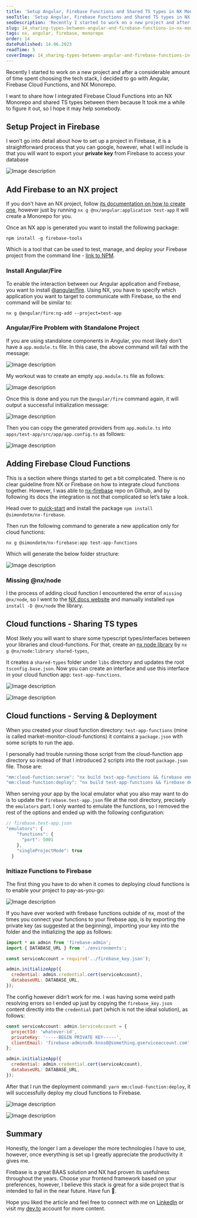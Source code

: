 ```yaml
---
title: 'Setup Angular, Firebase Functions and Shared TS types in NX Monorepo'
seoTitle: 'Setup Angular, Firebase Functions and Shared TS types in NX Monorepo'
seoDescription: 'Recently I started to work on a new project and after a considerable amount of time spent choosing...'
slug: 14_sharing-types-between-angular-and-firebase-functions-in-nx-monorepo
tags: nx, angular, firebase, monorepo
order: 14
datePublished: 14.06.2023
readTime: 5
coverImage: 14_sharing-types-between-angular-and-firebase-functions-in-nx-monorepo.png
---
```


Recently I started to work on a new project and after a considerable amount of time spent choosing the tech stack, I decided to go with Angular, Firebase Cloud Functions, and NX Monorepo.

I want to share how I integrated Firebase Cloud Functions into an NX Monorepo and shared TS types between them because It took me a while to figure it out, so I hope it may help somebody.

## Setup Project in Firebase

I won’t go into detail about how to set up a project in Firebase, it is a straightforward process that you can google, however, what I will include is that you will want to export your **private key** from Firebase to access your database

![Image description](https://dev-to-uploads.s3.amazonaws.com/uploads/articles/b5443pzcuqoo3yo4o66v.png)

## Add Firebase to an NX project

If you don’t have an NX project, follow [its documentation on how to create one](https://nx.dev/packages/angular/generators/application), however just by running `nx g @nx/angular:application test-app` it will create a Monorepo for you.

Once an NX app is generated you want to install the following package:

`npm install -g firebase-tools`

Which is a tool that can be used to test, manage, and deploy your Firebase project from the command line - [link to NPM](https://www.npmjs.com/package/firebase-tools/v/10.9.2).

### Install Angular/Fire

To enable the interaction between our Angular application and Firebase, you want to install [@angular/fire](https://www.npmjs.com/package/@angular/fire). Using NX, you have to specify which application you want to target to communicate with Firebase, so the end command will be similar to:

```JS
nx g @angular/fire:ng-add --project=test-app
```

### Angular/Fire Problem with Standalone Project

If you are using standalone components in Angular, you most likely don’t have a `app.module.ts` file. In this case, the above command will fail with the message:

![Image description](https://dev-to-uploads.s3.amazonaws.com/uploads/articles/j0oka4n68lxhs4zmfolr.png)

My workout was to create an empty `app.module.ts` file as follows:

![Image description](https://dev-to-uploads.s3.amazonaws.com/uploads/articles/o459kyjl0bgefl71d5h2.png)

Once this is done and you run the `@angular/fire` command again, it will output a successful initialization message:

![Image description](https://dev-to-uploads.s3.amazonaws.com/uploads/articles/lvb27dksnz5yjtywt5ih.png)

Then you can copy the generated providers from `app.module.ts` into `apps/test-app/src/app/app.config.ts` as follows:

![Image description](https://dev-to-uploads.s3.amazonaws.com/uploads/articles/17uc1250uenc5abe7bkt.png)

## Adding Firebase Cloud Functions

This is a section where things started to get a bit complicated. There is no clear guideline from NX or Firebase on how to integrate cloud functions together. However, I was able to [nx-firebase](https://github.com/simondotm/nx-firebase) repo on Github, and by following its docs the integration is not that complicated so let’s take a look.

Head over to [quick-start](https://github.com/simondotm/nx-firebase/blob/main/docs/quick-start.md) and install the package `npm install @simondotm/nx-firebase`.

Then run the following command to generate a new application only for cloud functions:

```JS
nx g @simondotm/nx-firebase:app test-app-functions
```

Which will generate the below folder structure:

![Image description](https://dev-to-uploads.s3.amazonaws.com/uploads/articles/vt9ginau9pheacgm62p3.png)

### Missing @nx/node

I the process of adding cloud function I encountered the error of `missing @nx/node`, so I went to the [NX docs website](https://nx.dev/packages/node) and manually installed `npm install -D @nx/node` the library.

## Cloud functions - Sharing TS types

Most likely you will want to share some typescript types/interfaces between your libraries and cloud-functions. For that, create an [nx node library](https://nx.dev/packages/node/generators/library) by `nx g @nx/node:library shared-types`,

It creates a `shared-types` folder under `libs` directory and updates the root `tsconfig.base.json`. Now you can create an interface and use this interface in your cloud function app: `test-app-functions`.

![Image description](https://dev-to-uploads.s3.amazonaws.com/uploads/articles/1onmt47f4zuidak6qpk9.png)

![Image description](https://dev-to-uploads.s3.amazonaws.com/uploads/articles/l23llr8v1qayeb5d7iy6.png)

## Cloud functions - Serving & Deployment

When you created your cloud function directory: `test-app-functions` (mine is called market-monitor-cloud-functions) it contains a `package.json` with some scripts to run the app.

I personally had trouble running those script from the cloud-function app directory so instead of that I introduced 2 scripts into the root `package.json` file. Those are:

```jsx
"mm:cloud-function:serve": "nx build test-app-functions && firebase emulators:start --only functions --config firebase.test-app-functions.json",
"mm:cloud-function:deploy": "nx build test-app-functions && firebase deploy --only functions --config firebase.test-app-functions.json"
```

When serving your app by the local emulator what you also may want to do is to update the `firebase.test-app.json` file at the root directory, precisely the `emulators` part. I only wanted to emulate the functions, so I removed the rest of the options and ended up with the following configuration:

```jsx
// firebase.test-app.json
"emulators": {
    "functions": {
      "port": 5001
    },
    "singleProjectMode": true
  }
```

### Initiaze Functions to Firebase

The first thing you have to do when it comes to deploying cloud functions is to enable your project to pay-as-you-go:

![Image description](https://dev-to-uploads.s3.amazonaws.com/uploads/articles/z2rv49l07jcwzn3xpgna.png)

If you have ever worked with firebase functions outside of nx, most of the times you connect your functions to your firebase app, is by exporting the private key (as suggested at the beginning), importing your key into the folder and the initializing the app as follows:

```jsx
import * as admin from 'firebase-admin';
import { DATABASE_URL } from './environments';

const serviceAccount = require('../firebase_key.json');

admin.initializeApp({
  credential: admin.credential.cert(serviceAccount),
  databaseURL: DATABASE_URL,
});
```

The config however didn’t work for me. I was having some weird path resolving errors so I ended up just by copying the `firebase_key.json` content directly into the `credential` part (which is not the ideal solution), as follows:

```jsx
const serviceAccount: admin.ServiceAccount = {
  projectId: 'whatever-id',
  privateKey: '-----BEGIN PRIVATE KEY-----',
  clientEmail: 'firebase-adminsdk-knos0@something.gserviceaccount.com',
};

admin.initializeApp({
  credential: admin.credential.cert(serviceAccount),
  databaseURL: DATABASE_URL,
});
```

After that I run the deployment command: `yarn mm:cloud-function:deploy`, it will successfully deploy my cloud functions to Firebase.

![Image description](https://dev-to-uploads.s3.amazonaws.com/uploads/articles/y8p6w57ftuflylkwx9z2.png)

![Image description](https://dev-to-uploads.s3.amazonaws.com/uploads/articles/2ilniugibyeov938404u.png)

## Summary

Honestly, the longer I am a developer the more technologies I have to use, however, once everything is set up I greatly appreciate the productivity it gives me.

Firebase is a great BAAS solution and NX had proven its usefulness throughout the years. Choose your frontend framework based on your preferences, however, I believe this stack is great for a side project that is intended to fail in the near future. Have fun 👋.

Hope you liked the article and feel free to connect with me on [LinkedIn](https://www.linkedin.com/in/eduard-krivanek) or visit my [dev.to](https://dev.to/krivanek06) account for more content.
